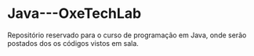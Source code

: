 # Java---OxeTechLab
Repositório reservado para o curso de programação em Java, onde serão postados dos os códigos vistos em sala.
